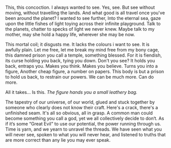 This, this concoction. 
I always wanted to see. Yes, see. 
But see without moving, without travelling the lands.
And what good is all travel once you've been around the planet? 
I wanted to see further, Into the eternal sea, gaze upon the little fishes of light toying across their infinite playground. Talk to the planets, chatter to specks of light we never knew. 
Maybe talk to my mother, may she hold a happy life, wherever she may be now.

This mortal coil; it disgusts me. 
	It lacks the colours i want to see.
	It is awfully plain.
	Let me free, let me break my mind free from my bony cage, this damned prison you call a temple, something blessed. 
	For it is fiendish, its curse holding you back, tying you down.
Don't you see? 
	It holds you back, entraps you.
	Makes you think.
	Makes you believe.
	Turns you into a figure, Another cheap figure, a number on papers.
	This body is but a prison to hold us back, to restrain our powers.
	We can be much more.
	Can do more.

All it takes... Is this.
_The figure hands you a small leathery bag._

The tapestry of our universe, of our world, glued and stuck together by someone who clearly does not know their craft.
Here's a crack, there's a unfinished seam.
It's all so obvious, all in grasp.
	A common man could become something you call a god, yet we all collectively decide to don‘t. As if it‘s some “Great Evil” to use our potential, the power running through us.
Time is yarn, and we yearn to unravel the threads.
We have seen what you will never see, spoken to what you will never hear, and listened to truths that are more correct than any lie you may ever speak.
